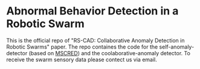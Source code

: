 # Abnormal Behavior Detection in a Robotic Swarm
This is the official repo of "RS-CAD: Collaborative Anomaly Detection in Robotic Swarms" paper. 
The repo containes the code for the self-anomaly-detector (based on [MSCRED](https://github.com/7fantasysz/MSCRED)) and the coolaborative-anomaly detector.
To receive the swarm sensory data please contect us via email.
